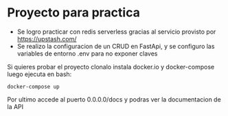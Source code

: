 # Proyecto para practica

- Se logro practicar con redis serverless gracias al servicio provisto por https://upstash.com/ 
- Se realizo la configuracion de un CRUD en FastApi, y se configuro las variables de entorno .env para no exponer claves 

Si quieres probar el proyecto clonalo instala docker.io y docker-compose luego ejecuta en bash:


```
docker-compose up

```

Por ultimo accede al puerto 0.0.0.0/docs y podras ver la documentacion de la API